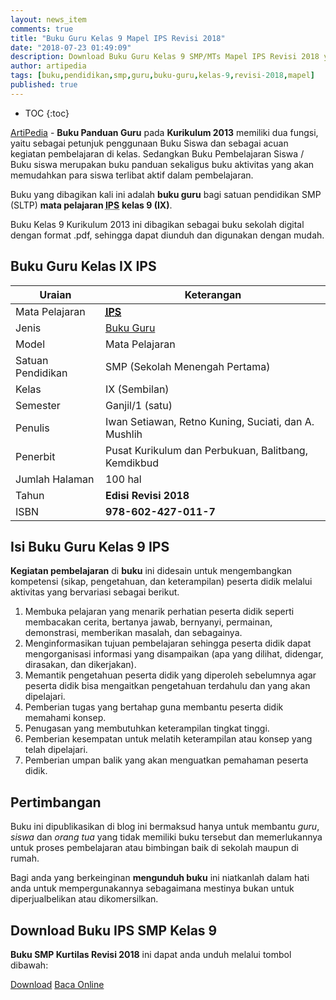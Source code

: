 ```yaml
---
layout: news_item
comments: true
title: "Buku Guru Kelas 9 Mapel IPS Revisi 2018"
date: "2018-07-23 01:49:09"
description: Download Buku Guru Kelas 9 SMP/MTs Mapel IPS Revisi 2018 yang merupakan buku panduan guru dalam melaksanakan pembelajaran IPS.
author: artipedia
tags: [buku,pendidikan,smp,guru,buku-guru,kelas-9,revisi-2018,mapel]
published: true
---
```

* TOC
{:toc}

<script type="application/ld+json">
{
  "@context":"http://schema.org",
  "@type":"Book",
  "name" : "{{ page.title }}",
  "author": {
    "@type":"Person",
    "name":"Iwan Setiawan, Retno Kuning, Suciati, dan A. Mushlih"},
  "url" : "{{ site.url }}{{ page.url }}",
  "workExample" : [{
    "@type": "Book",
    "isbn": "978-602-427-011-7",
    "bookEdition": "Revisi 2018",
    "bookFormat": "http://schema.org/Hardcover",
    "potentialAction":{
    "@type":"ReadAction",
    "target":
      {
        "@type":"EntryPoint",
        "urlTemplate":"{{ site.url }}{{ page.url }}",
        "actionPlatform":[
          "http://schema.org/DesktopWebPlatform",
          "http://schema.org/IOSPlatform",
          "http://schema.org/AndroidPlatform"
        ]
      }
      }
    }
    ]
    }
 
</script>

[ArtiPedia](/ "ArtiPedia") - **Buku Panduan Guru** pada **Kurikulum 2013** memiliki dua fungsi, yaitu sebagai petunjuk penggunaan Buku Siswa dan sebagai acuan kegiatan pembelajaran di kelas. Sedangkan Buku Pembelajaran Siswa / Buku siswa merupakan buku panduan sekaligus buku aktivitas yang akan memudahkan para siswa terlibat aktif dalam pembelajaran.

Buku yang dibagikan kali ini adalah **buku guru** bagi satuan pendidikan SMP (SLTP) **mata pelajaran <acronym title="Ilmu Pengetahuan Sosial">IPS</acronym>** **kelas 9 (IX)**.

Buku Kelas 9 Kurikulum 2013 ini dibagikan sebagai buku sekolah digital dengan format .pdf, sehingga dapat diunduh dan digunakan dengan mudah.

## Buku Guru Kelas IX IPS

|Uraian|Keterangan|
| --- | --- |
|Mata Pelajaran|<a href="/buku/buku-guru-kelas-9-smp-mapel-ips-revisi-2018" title="Buku Guru Kelas 9 SMP/MTs Mapel IPS Revisi 2018"><strong><abbr title="Ilmu Pengetahuan Sosial">IPS</abbr></strong></a>|
|Jenis|<a href="/buku" title="Buku Guru" target="_blank">Buku Guru</a>|
|Model|Mata Pelajaran|
|Satuan Pendidikan|SMP (Sekolah Menengah Pertama)|
Kelas|IX (Sembilan)|
|Semester|Ganjil/1 (satu)|
Penulis|Iwan Setiawan, Retno Kuning, Suciati, dan A. Mushlih|
|Penerbit|Pusat Kurikulum dan Perbukuan, Balitbang, Kemdikbud|
|Jumlah Halaman|100 hal|
|Tahun|<strong>Edisi Revisi 2018</strong>|
|ISBN|<strong>978-602-427-011-7</strong>|

## Isi Buku Guru Kelas 9 IPS
<b>Kegiatan pembelajaran</b> di <b>buku</b> ini didesain untuk mengembangkan kompetensi (sikap, pengetahuan, dan keterampilan) peserta didik melalui aktivitas yang bervariasi sebagai berikut.
<ol><li>Membuka pelajaran yang menarik perhatian peserta didik seperti membacakan cerita, bertanya jawab, bernyanyi, permainan, demonstrasi, memberikan masalah, dan sebagainya.</li><li>Menginformasikan tujuan pembelajaran sehingga peserta didik dapat mengorganisasi informasi yang disampaikan (apa yang dilihat, didengar, dirasakan, dan dikerjakan).</li><li>Memantik pengetahuan peserta didik yang diperoleh sebelumnya agar peserta didik bisa mengaitkan pengetahuan terdahulu dan yang akan dipelajari.</li><li>Pemberian tugas yang bertahap guna membantu peserta didik memahami konsep.</li><li>Penugasan yang membutuhkan keterampilan tingkat tinggi.</li><li>Pemberian kesempatan untuk melatih keterampilan atau konsep yang telah dipelajari.</li><li>Pemberian umpan balik yang akan menguatkan pemahaman peserta didik.</li></ol>
  
## Pertimbangan
Buku ini dipublikasikan di blog ini bermaksud hanya untuk membantu _guru_, _siswa_ dan _orang tua_ yang tidak memiliki buku tersebut dan memerlukannya untuk proses pembelajaran atau bimbingan baik di sekolah maupun di rumah.

Bagi anda yang berkeinginan <b>mengunduh buku</b> ini niatkanlah dalam hati anda untuk mempergunakannya sebagaimana mestinya bukan untuk diperjualbelikan atau dikomersilkan.
  
## Download Buku IPS SMP Kelas 9
**Buku SMP Kurtilas Revisi 2018** ini dapat anda unduh melalui tombol dibawah:
<p class="center"><a class="button download" href="https://docs.google.com/uc?export=download&id=1zzFlAfrjiihu0OL1024PLsehntFiixi2" rel="nofollow" target="_blank" title="Download">Download</a>
<a class="button demo open-dialog" href="https://drive.google.com/file/d/1zzFlAfrjiihu0OL1024PLsehntFiixi2/preview" Title="Baca Online" rel="nofollow">Baca Online</a></p>


